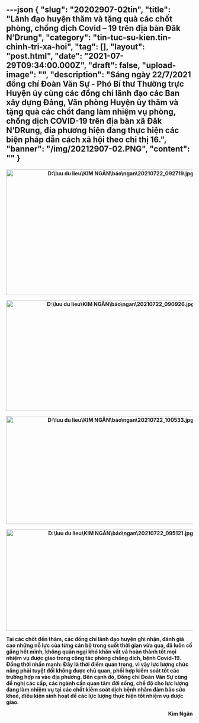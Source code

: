 ---json
{
    "slug": "20202907-02tin",
    "title": "Lãnh đạo huyện thăm và tặng quà các chốt phòng,  chống dịch Covid – 19 trên địa bàn Đăk N’Drung",
    "category": "tin-tuc-su-kien.tin-chinh-tri-xa-hoi",
    "tag": [],
    "layout": "post.html",
    "date": "2021-07-29T09:34:00.000Z",
    "draft": false,
    "upload-image": "",
    "description": "Sáng ngày 22/7/2021 đồng chí Đoàn Văn Sự -  Phó Bí thư Thường trực Huyện ủy cùng các đồng chí lãnh đạo các Ban xây dựng Đảng, Văn phòng Huyện ủy thăm và tặng quà các chốt đang làm nhiệm vụ phòng, chống dịch COVID-19 trên địa bàn xã Đăk N’DRung, đia phương hiện đang thực hiện các biện pháp dẫn cách xã hội theo chỉ thị 16.",
    "banner": "/img/20212907-02.PNG",
    "__content__": ""
}
---
<p style="text-align:center"><strong><img alt="D:\luu du lieu\KIM NGÂN\báo\ngan\20210722_092719.jpg" src="https://lh3.googleusercontent.com/MAFpeGPtGhykmYVsWHco_ottI9E4OMSGCPiBFPytc9CUf0b2jFYzUhue49EeJz-MEP0qpq4GlPCLZygNcEuBOyxwLgMZXPmP1o7cInlMowdmhBmYwg2DoAdyC45hMnsaCWrDIDU" style="height:338px; width:602px" /></strong></p>

<p style="text-align:center"><strong><img alt="D:\luu du lieu\KIM NGÂN\báo\ngan\20210722_090926.jpg" src="https://lh6.googleusercontent.com/MD4qEVlhBJ-8TuDpCVujsAsJlriUoojJtrFoUK8RiUKtkVxslzO9yYmYQmvcDJsWujP4GA_kpBWFC8L0Jl5De7l_0jXcXVbQVz8nJs9Px9QdOhET86sck2if7Bfb6AYQVVPexL8" style="height:298px; width:602px" /></strong></p>

<p style="text-align:center"><strong><img alt="D:\luu du lieu\KIM NGÂN\báo\ngan\20210722_100533.jpg" src="https://lh4.googleusercontent.com/EZ7q_3Pzlm83x1MvEJEgUwH1Db__UJe3gWkmJe6S5pHomc5igtgft0359U1eBAwbett2NBRkIqrB6VQF6CrF-oHF4VZQpmxp8CE_ffPfxU3jgrqGHxZbdo1zVZjbU4VA7vUqJf8" style="height:291px; width:602px" /></strong></p>

<p style="text-align:center"><strong><img alt="D:\luu du lieu\KIM NGÂN\báo\ngan\20210722_095121.jpg" src="https://lh6.googleusercontent.com/mAhpPDdJ19Dvz0IkR__ALA1Qp39oCHIW6vsg74WoeqzPqkO7Ist2ZpOcYqEW4nrCFn6URfYNWEuNbQ1Zh4Z4_ljmC1cuKU281JUsUCbhWQsYZtJ7egqStAF3Vuk8KBX2nNUM49A" style="height:273px; width:602px" /></strong></p>

<p><strong>Tại c&aacute;c chốt đến thăm, c&aacute;c đồng ch&iacute; l&atilde;nh đạo huyện ghi nhận, đ&aacute;nh gi&aacute; cao những nỗ lực của từng c&aacute;n bộ trong suốt thời gian vừa qua, đ&atilde; lu&ocirc;n cố gắng hết m&igrave;nh, kh&ocirc;ng quản ngại kh&oacute; khăn vất vả ho&agrave;n th&agrave;nh tốt mọi nhiệm vụ được giao trong c&ocirc;ng t&aacute;c ph&ograve;ng chống dich, bệnh Covid-19. Đồng thời nhấn mạnh: Đ&acirc;y l&agrave; thời điểm quan trọng, v&igrave; vậy lực lượng chức năng phải tuyệt đối kh&ocirc;ng được chủ quan, phối hợp kiểm so&aacute;t tốt c&aacute;c trường hợp ra v&agrave;o địa phương. B&ecirc;n cạnh đ&oacute;, Đồng ch&iacute; Đo&agrave;n Văn Sự cũng đề nghị c&aacute;c cấp, c&aacute;c ng&agrave;nh cần quan t&acirc;m đời sống, chế độ cho lực lượng đang l&agrave;m nhiệm vụ tại c&aacute;c chốt kiểm so&aacute;t dịch bệnh nhằm đảm bảo sức khoẻ, điều kiện sinh hoạt để c&aacute;c lực lượng thực hiện tốt nhiệm vụ được giao.</strong></p>

<p style="text-align:right"><strong>Kim Ng&acirc;n</strong></p>
